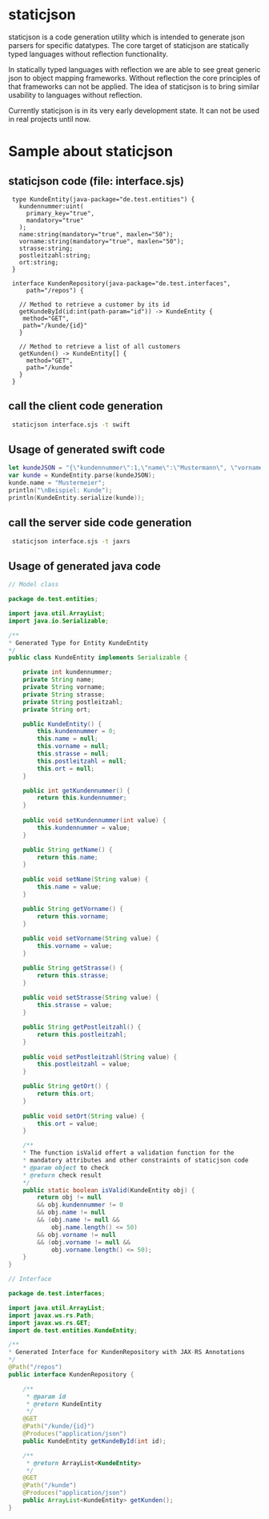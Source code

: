 # staticjson

staticjson is a code generation utility which is intended to generate json parsers for specific datatypes. The core target of staticjson are statically typed languages without reflection functionality. 

In statically typed languages with reflection we are able to see great generic json to object mapping frameworks. Without reflection the core principles of that frameworks can not be applied. The idea of staticjson is to bring similar usability to languages without reflection.

Currently staticjson is in its very early development state. It can not be used in real projects until now.

# Sample about staticjson

## staticjson code (file: interface.sjs)

```
 type KundeEntity(java-package="de.test.entities") {
   kundennummer:uint(
     primary_key="true", 
     mandatory="true"
   );
   name:string(mandatory="true", maxlen="50");
   vorname:string(mandatory="true", maxlen="50");
   strasse:string;
   postleitzahl:string;
   ort:string;
 }
 
 interface KundenRepository(java-package="de.test.interfaces",
     path="/repos") {
 
   // Method to retrieve a customer by its id
   getKundeById(id:int(path-param="id")) -> KundeEntity {
    method="GET",
    path="/kunde/{id}"
   }
   
   // Method to retrieve a list of all customers
   getKunden() -> KundeEntity[] {
     method="GET",
     path="/kunde"
   }
 }
```

## call the client code generation

```bash
 staticjson interface.sjs -t swift
```

## Usage of generated swift code

```swift
let kundeJSON = "{\"kundennummer\":1,\"name\":\"Mustermann\", \"vorname\":\"Max\", \"strasse\":\"Beispielstrasse\", \"postleitzahl\":\"12345\", \"ort\":\"Musterort\"}";
var kunde = KundeEntity.parse(kundeJSON);
kunde.name = "Mustermeier";
println("\nBeispiel: Kunde");
println(KundeEntity.serialize(kunde));
```
## call the server side code generation

```bash
 staticjson interface.sjs -t jaxrs
```

## Usage of generated java code

```java
// Model class

package de.test.entities;

import java.util.ArrayList;
import java.io.Serializable;

/**
* Generated Type for Entity KundeEntity 
*/
public class KundeEntity implements Serializable {

    private int kundennummer;   
    private String name;   
    private String vorname;   
    private String strasse;   
    private String postleitzahl;   
    private String ort;   

    public KundeEntity() {
        this.kundennummer = 0;
        this.name = null;
        this.vorname = null;
        this.strasse = null;
        this.postleitzahl = null;
        this.ort = null;
    }

    public int getKundennummer() {
        return this.kundennummer;
    }
    
    public void setKundennummer(int value) {
        this.kundennummer = value;
    }

    public String getName() {
        return this.name;
    }
    
    public void setName(String value) {
        this.name = value;
    }

    public String getVorname() {
        return this.vorname;
    }
    
    public void setVorname(String value) {
        this.vorname = value;
    }

    public String getStrasse() {
        return this.strasse;
    }
    
    public void setStrasse(String value) {
        this.strasse = value;
    }

    public String getPostleitzahl() {
        return this.postleitzahl;
    }
    
    public void setPostleitzahl(String value) {
        this.postleitzahl = value;
    }

    public String getOrt() {
        return this.ort;
    }
    
    public void setOrt(String value) {
        this.ort = value;
    }

    /**
    * The function isValid offert a validation function for the
    * mandatory attributes and other constraints of staticjson code
    * @param object to check
    * @return check result
    */
    public static boolean isValid(KundeEntity obj) {
        return obj != null
        && obj.kundennummer != 0
        && obj.name != null
        && (obj.name != null && 
            obj.name.length() <= 50)
        && obj.vorname != null
        && (obj.vorname != null && 
            obj.vorname.length() <= 50);
    }
}

// Interface

package de.test.interfaces;

import java.util.ArrayList;
import javax.ws.rs.Path;
import javax.ws.rs.GET;
import de.test.entities.KundeEntity;

/**
* Generated Interface for KundenRepository with JAX-RS Annotations
*/
@Path("/repos")
public interface KundenRepository {

    /**
     * @param id 
     * @return KundeEntity
     */
    @GET
    @Path("/kunde/{id}")
    @Produces("application/json")
    public KundeEntity getKundeById(int id);

    /** 
     * @return ArrayList<KundeEntity>
     */
    @GET
    @Path("/kunde")
    @Produces("application/json")
    public ArrayList<KundeEntity> getKunden();
}
```